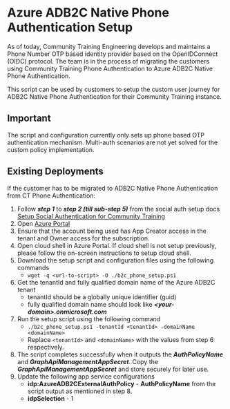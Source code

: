 # Azure ADB2C Native Phone Authentication Setup
As of today, Community Training Engineering develops and maintains a Phone Number OTP based identity provider based on the OpenIDConnect (OIDC) protocol. The team is in the process of migrating the customers using Community Training Phone Authentication to Azure ADB2C Native Phone Authentication.

This script can be used by customers to setup the custom user journey for ADB2C Native Phone Authentication for their Community Training instance.

## Important
The script and configuration currently only sets up phone based OTP authentication mechanism. Multi-auth scenarios are not yet solved for the custom policy implementation.

## Existing Deployments
If the customer has to be migrated to ADB2C Native Phone Authentication from CT Phone Authentication:

1. Follow ***step 1*** to ***step 2 (till sub-step 5)*** from the social auth setup docs [Setup Social Authentication for Community Training](https://learn.microsoft.com/en-us/azure/industry/training-services/microsoft-community-training/infrastructure-management/install-your-platform-instance/configure-login-social-work-school-account#social-account-or-email-based-authentication)
2. Open [Azure Portal](https://portal.azure.com)
3. Ensure that the account being used has App Creator access in the tenant and Owner access for the subscription.
4. Open cloud shell in Azure Portal. If cloud shell is not setup previously, please follow the on-screen instructions to setup cloud shell.
5. Download the setup script and configuration files using the following commands
    - `wget -q <url-to-script> -O ./b2c_phone_setup.ps1`
6. Get the tenantId and fully qualified domain name of the Azure ADB2C tenant
    - tenantId should be a globally unique identifier (guid)
    - fully qualified domain name should look like ***\<your-domain\>.onmicrosoft.com***
7. Run the setup script using the following command
    - `./b2c_phone_setup.ps1 -tenantId <tenantId> -domainName <domainName>`
    - Replace `<tenantId>` and `<domainName>` with the values from step 6 respectively.
8. The script completes successfully when it outputs the ***AuthPolicyName*** and ***GraphApiManagementAppSecret***. Copy the ***GraphApiManagementAppSecret*** and store securely for later use.
9. Update the following app service configurations
    - **idp:AzureADB2CExternalAuthPolicy** - **AuthPolicyName** from the script output as mentioned in step 8.
    - **idpSelection** - 1
